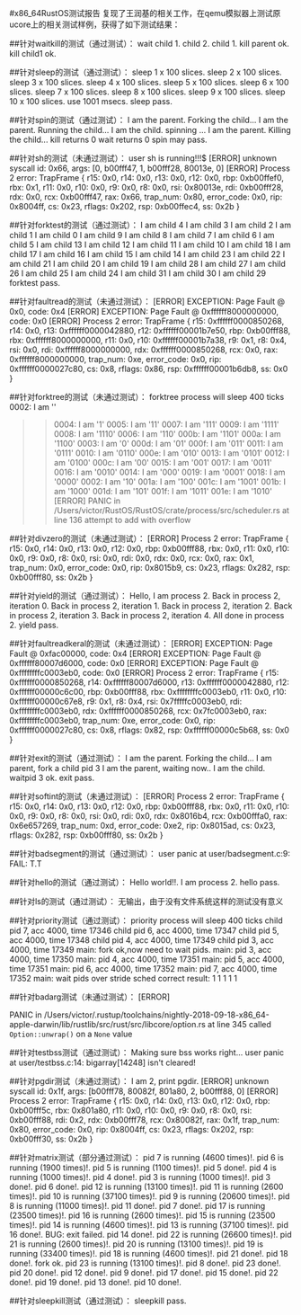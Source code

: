 #x86_64RustOS测试报告
复现了王润基的相关工作，在qemu模拟器上测试原ucore上的相关测试样例，获得了如下测试结果：

##针对waitkill的测试（通过测试）：
wait child 1.
child 2.
child 1.
kill parent ok.
kill child1 ok.

##针对sleep的测试（通过测试）：
sleep 1 x 100 slices.
sleep 2 x 100 slices.
sleep 3 x 100 slices.
sleep 4 x 100 slices.
sleep 5 x 100 slices.
sleep 6 x 100 slices.
sleep 7 x 100 slices.
sleep 8 x 100 slices.
sleep 9 x 100 slices.
sleep 10 x 100 slices.
use 1001 msecs.
sleep pass.

##针对spin的测试（通过测试）：
I am the parent. Forking the child...
I am the parent. Running the child...
I am the child. spinning ...
I am the parent.  Killing the child...
kill returns 0
wait returns 0
spin may pass.

##针对sh的测试（未通过测试）：
user sh is running!!!$ [ERROR] unknown syscall id: 0x66, args: [0, b00fff47, 1, b00fff28, 80013e, 0]
[ERROR] Process 2 error:
TrapFrame {
    r15: 0x0,
    r14: 0x0,
    r13: 0x0,
    r12: 0x0,
    rbp: 0xb00ffef0,
    rbx: 0x1,
    r11: 0x0,
    r10: 0x0,
    r9: 0x0,
    r8: 0x0,
    rsi: 0x80013e,
    rdi: 0xb00fff28,
    rdx: 0x0,
    rcx: 0xb00fff47,
    rax: 0x66,
    trap_num: 0x80,
    error_code: 0x0,
    rip: 0x8004ff,
    cs: 0x23,
    rflags: 0x202,
    rsp: 0xb00ffec4,
    ss: 0x2b
}

##针对forktest的测试（通过测试）：
I am child 4
I am child 3
I am child 2
I am child 1
I am child 0
I am child 9
I am child 8
I am child 7
I am child 6
I am child 5
I am child 13
I am child 12
I am child 11
I am child 10
I am child 18
I am child 17
I am child 16
I am child 15
I am child 14
I am child 23
I am child 22
I am child 21
I am child 20
I am child 19
I am child 28
I am child 27
I am child 26
I am child 25
I am child 24
I am child 31
I am child 30
I am child 29
forktest pass.

##针对faultread的测试（未通过测试）：
[ERROR] 
EXCEPTION: Page Fault @ 0x0, code: 0x4
[ERROR] 
EXCEPTION: Page Fault @ 0xffffff8000000000, code: 0x0
[ERROR] Process 2 error:
TrapFrame {
    r15: 0xffffff0000850268,
    r14: 0x0,
    r13: 0xffffff0000042880,
    r12: 0xffffff00001b7e50,
    rbp: 0xb00fff88,
    rbx: 0xffffff8000000000,
    r11: 0x0,
    r10: 0xffffff00001b7a38,
    r9: 0x1,
    r8: 0x4,
    rsi: 0x0,
    rdi: 0xffffff8000000000,
    rdx: 0xffffff0000850268,
    rcx: 0x0,
    rax: 0xffffff8000000000,
    trap_num: 0xe,
    error_code: 0x0,
    rip: 0xffffff0000027c80,
    cs: 0x8,
    rflags: 0x86,
    rsp: 0xffffff00001b6db8,
    ss: 0x0
}

##针对forktree的测试（未通过测试）：
forktree process will sleep 400 ticks
0002: I am ''
>> 0004: I am '1'
0005: I am '11'
0007: I am '111'
0009: I am '1111'
0008: I am '1110'
0006: I am '110'
000b: I am '1101'
000a: I am '1100'
0003: I am '0'
000d: I am '01'
000f: I am '011'
0011: I am '0111'
0010: I am '0110'
000e: I am '010'
0013: I am '0101'
0012: I am '0100'
000c: I am '00'
0015: I am '001'
0017: I am '0011'
0016: I am '0010'
0014: I am '000'
0019: I am '0001'
0018: I am '0000'
0002: I am '10'
001a: I am '100'
001c: I am '1001'
001b: I am '1000'
001d: I am '101'
001f: I am '1011'
001e: I am '1010'
[ERROR] 
PANIC in /Users/victor/RustOS/RustOS/crate/process/src/scheduler.rs at line 136
    attempt to add with overflow

##针对divzero的测试（未通过测试）：
[ERROR] Process 2 error:
TrapFrame {
    r15: 0x0,
    r14: 0x0,
    r13: 0x0,
    r12: 0x0,
    rbp: 0xb00fff88,
    rbx: 0x0,
    r11: 0x0,
    r10: 0x0,
    r9: 0x0,
    r8: 0x0,
    rsi: 0x0,
    rdi: 0x0,
    rdx: 0x0,
    rcx: 0x0,
    rax: 0x1,
    trap_num: 0x0,
    error_code: 0x0,
    rip: 0x8015b9,
    cs: 0x23,
    rflags: 0x282,
    rsp: 0xb00fff80,
    ss: 0x2b
}

##针对yield的测试（通过测试）：
Hello, I am process 2.
Back in process 2, iteration 0.
Back in process 2, iteration 1.
Back in process 2, iteration 2.
Back in process 2, iteration 3.
Back in process 2, iteration 4.
All done in process 2.
yield pass.

##针对faultreadkeral的测试（未通过测试）：
[ERROR] 
EXCEPTION: Page Fault @ 0xfac00000, code: 0x4
[ERROR] 
EXCEPTION: Page Fault @ 0xffffff80007d6000, code: 0x0
[ERROR] 
EXCEPTION: Page Fault @ 0xffffffffc0003eb0, code: 0x0
[ERROR] Process 2 error:
TrapFrame {
    r15: 0xffffff0000850268,
    r14: 0xffffff80007d6000,
    r13: 0xffffff0000042880,
    r12: 0xffffff00000c6c00,
    rbp: 0xb00fff88,
    rbx: 0xffffffffc0003eb0,
    r11: 0x0,
    r10: 0xffffff00000c67e8,
    r9: 0x1,
    r8: 0x4,
    rsi: 0x7fffffc0003eb0,
    rdi: 0xffffffffc0003eb0,
    rdx: 0xffffff0000850268,
    rcx: 0x7fc0003eb0,
    rax: 0xffffffffc0003eb0,
    trap_num: 0xe,
    error_code: 0x0,
    rip: 0xffffff0000027c80,
    cs: 0x8,
    rflags: 0x82,
    rsp: 0xffffff00000c5b68,
    ss: 0x0
}

##针对exit的测试（通过测试）：
I am the parent. Forking the child...
I am parent, fork a child pid 3
I am the parent, waiting now..
I am the child.
waitpid 3 ok.
exit pass.

##针对softint的测试（未通过测试）：
[ERROR] Process 2 error:
TrapFrame {
    r15: 0x0,
    r14: 0x0,
    r13: 0x0,
    r12: 0x0,
    rbp: 0xb00fff88,
    rbx: 0x0,
    r11: 0x0,
    r10: 0x0,
    r9: 0x0,
    r8: 0x0,
    rsi: 0x0,
    rdi: 0x0,
    rdx: 0x8016b4,
    rcx: 0xb00fffa0,
    rax: 0x6e657269,
    trap_num: 0xd,
    error_code: 0xe2,
    rip: 0x8015ad,
    cs: 0x23,
    rflags: 0x282,
    rsp: 0xb00fff80,
    ss: 0x2b
}

##针对badsegment的测试（通过测试）：
user panic at user/badsegment.c:9:
    FAIL: T.T

##针对hello的测试（通过测试）：
Hello world!!.
I am process 2.
hello pass.

##针对ls的测试（通过测试）：
无输出，由于没有文件系统这样的测试没有意义

##针对priority测试（通过测试）：
priority process will sleep 400 ticks
child pid 7, acc 4000, time 17346
child pid 6, acc 4000, time 17347
child pid 5, acc 4000, time 17348
child pid 4, acc 4000, time 17349
child pid 3, acc 4000, time 17349
main: fork ok,now need to wait pids.
main: pid 3, acc 4000, time 17350
main: pid 4, acc 4000, time 17351
main: pid 5, acc 4000, time 17351
main: pid 6, acc 4000, time 17352
main: pid 7, acc 4000, time 17352
main: wait pids over
stride sched correct result: 1 1 1 1 1

##针对badarg测试（未通过测试）：
[ERROR] 

PANIC in /Users/victor/.rustup/toolchains/nightly-2018-09-18-x86_64-apple-darwin/lib/rustlib/src/rust/src/libcore/option.rs at line 345
    called `Option::unwrap()` on a `None` value

##针对testbss测试（通过测试）：
Making sure bss works right...
user panic at user/testbss.c:14:
    bigarray[14248] isn't cleared!

##针对pgdir测试（未通过测试）：
I am 2, print pgdir.
[ERROR] unknown syscall id: 0x1f, args: [b00fff78, 80082f, 801a80, 2, b00fff88, 0]
[ERROR] Process 2 error:
TrapFrame {
    r15: 0x0,
    r14: 0x0,
    r13: 0x0,
    r12: 0x0,
    rbp: 0xb00fff5c,
    rbx: 0x801a80,
    r11: 0x0,
    r10: 0x0,
    r9: 0x0,
    r8: 0x0,
    rsi: 0xb00fff88,
    rdi: 0x2,
    rdx: 0xb00fff78,
    rcx: 0x80082f,
    rax: 0x1f,
    trap_num: 0x80,
    error_code: 0x0,
    rip: 0x8004ff,
    cs: 0x23,
    rflags: 0x202,
    rsp: 0xb00fff30,
    ss: 0x2b
}

##针对matrix测试（部分通过测试）：
pid 7 is running (4600 times)!.
pid 6 is running (1900 times)!.
pid 5 is running (1100 times)!.
pid 5 done!.
pid 4 is running (1000 times)!.
pid 4 done!.
pid 3 is running (1000 times)!.
pid 3 done!.
pid 6 done!.
pid 12 is running (13100 times)!.
pid 11 is running (2600 times)!.
pid 10 is running (37100 times)!.
pid 9 is running (20600 times)!.
pid 8 is running (11000 times)!.
pid 11 done!.
pid 7 done!.
pid 17 is running (23500 times)!.
pid 16 is running (2600 times)!.
pid 15 is running (23500 times)!.
pid 14 is running (4600 times)!.
pid 13 is running (37100 times)!.
pid 16 done!.
BUG: exit failed.
pid 14 done!.
pid 22 is running (26600 times)!.
pid 21 is running (2600 times)!.
pid 20 is running (13100 times)!.
pid 19 is running (33400 times)!.
pid 18 is running (4600 times)!.
pid 21 done!.
pid 18 done!.
fork ok.
pid 23 is running (13100 times)!.
pid 8 done!.
pid 23 done!.
pid 20 done!.
pid 12 done!.
pid 9 done!.
pid 17 done!.
pid 15 done!.
pid 22 done!.
pid 19 done!.
pid 13 done!.
pid 10 done!.

##针对sleepkill测试（通过测试）：
sleepkill pass.